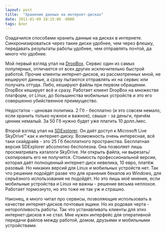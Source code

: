 ```yaml
---
layout: post
title:  "Хранение данных на интернет-дисках"
date: 2011-01-09 18:15:00 -0000
tags: Блог
---
```


Озадачился способами хранить данные на дисках в интернете. Синхронизироваться через такие диски удобнее, чем через флешку, передавать результаты работы удобнее, чем отправлять почтой, да много что удобнее.

Мой первый взгляд упал на <a href="https://www.dropbox.com/" target="_new">DropBox</a>. Сервис один из самых популярных, отличается от всех других исключительно быстрой работой. Прочие клиенты интернет-дисков, из рассмотренных мной, не кешируют данные, а сразу пытаются отправлять их на сервис или получать оттуда. Либо, кешируют файлы при первом обращении. DropBox кеширует всё и сразу. Работает клиент DropBox на множестве платформ, от Linux, до большинства мобильных устройств и это его совершенно убийственное преимущество. 

Недостаток - ценовая политика. 2 Гб - бесплатно (и это совсем немало, если хранить только нужное и важное), свыше - за деньги, причём ценник немалый. За 50 Гб нужно будет уже платить 10 долл./мес. 

Второй взгляд упал на <a href="http://www.cloudstorageexplorer.com/" target="_new">SDExplorer</a>. Он даёт доступ к Microsoft Live SkyDrive™ как к интернет-диску. Возможность очень интересная, всё таки скайдрайв - это 25 Гб бесплатного пространства. Бесплатная версия SDExplorer абсолютно бесполезна. Она позволяет лишь просматривать каталоги SkyDrive. Ни открыть файла, ни вырезать/скопировать его не получится. Стоимость профессиональной версии, которая даёт полноценный интернет-диск невелика, 10 евро, платёж разовый. Но никаких версий для Linux и мобильных устройств нет. Так что решение подойдёт разве что для хранения бекапов из Windows, для серъёзного использования не подойдёт. Но это лишь моё мнение, если мобильные устройства и Linux не важны - решение весьма неплохое. Работает тормознуто, но это тоже не так уж и страшно.

Наконец, я много читал про сервисы, позволяющие использовать в качестве интернет-дисков почтовые ящики. Но их родовая черта - неторопливость работы. Так что устанавливать клиенты для этих интернет-дисков я не стал. Мне нужен интерфейс для оперативной передачи файлов между работой, домом, друзьями и мобильными устройствами.